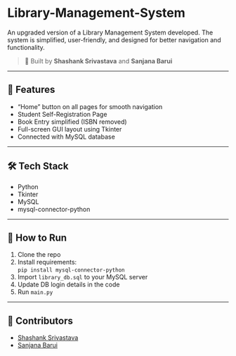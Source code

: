 # Library-Management-System
An upgraded version of a Library Management System developed. The system is simplified, user-friendly, and designed for better navigation and functionality.
> 👥 Built by **Shashank Srivastava** and **Sanjana Barui**

---

## 🔧 Features

- “Home” button on all pages for smooth navigation  
- Student Self-Registration Page  
- Book Entry simplified (ISBN removed)  
- Full-screen GUI layout using Tkinter  
- Connected with MySQL database

---

## 🛠 Tech Stack

- Python  
- Tkinter  
- MySQL  
- mysql-connector-python  


---

## 🚀 How to Run

1. Clone the repo  
2. Install requirements:  
   `pip install mysql-connector-python`  
3. Import `library_db.sql` to your MySQL server  
4. Update DB login details in the code  
5. Run `main.py`

---

## 👥 Contributors

- [Shashank Srivastava](https://github.com/ginsaan)  
- [Sanjana Barui](https://github.com/S-max12)
